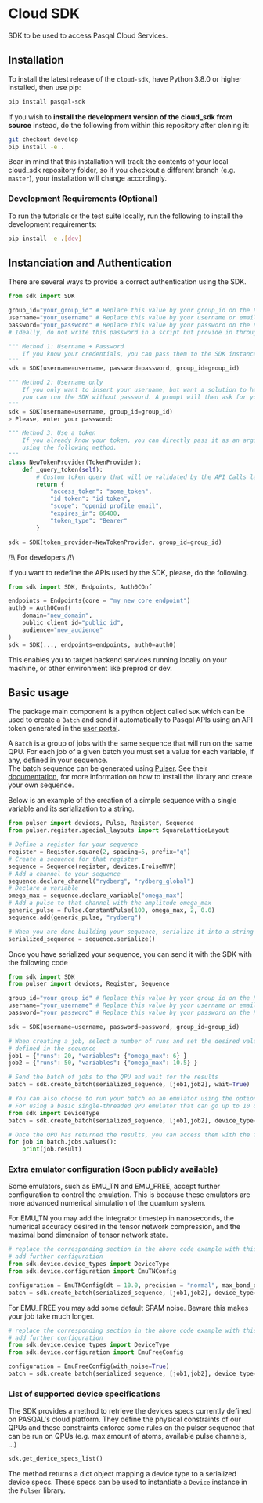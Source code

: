 # Cloud SDK

SDK to be used to access Pasqal Cloud Services.

## Installation

To install the latest release of the `cloud-sdk`, have Python 3.8.0 or higher installed, then use pip:

```bash
pip install pasqal-sdk
```

If you wish to **install the development version of the cloud_sdk from source** instead, do the following from within this repository after cloning it:

```bash
git checkout develop
pip install -e .
```

Bear in mind that this installation will track the contents of your local
cloud_sdk repository folder, so if you checkout a different branch (e.g. `master`),
your installation will change accordingly.

### Development Requirements (Optional)

To run the tutorials or the test suite locally, run the following to install the development requirements:

```bash
pip install -e .[dev]
```

## Instanciation and Authentication

There are several ways to provide a correct authentication using the SDK.

```python
from sdk import SDK

group_id="your_group_id" # Replace this value by your group_id on the PASQAL platform.
username="your_username" # Replace this value by your username or email on the PASQAL platform.
password="your_password" # Replace this value by your password on the PASQAL platform.
# Ideally, do not write this password in a script but provide in through the command-line or as a secret environment variable.

""" Method 1: Username + Password
    If you know your credentials, you can pass them to the SDK instance on creation.
"""
sdk = SDK(username=username, password=password, group_id=group_id)

""" Method 2: Username only
    If you only want to insert your username, but want a solution to have your password being secret
    you can run the SDK without password. A prompt will then ask for your password
"""
sdk = SDK(username=username, group_id=group_id)
> Please, enter your password:

""" Method 3: Use a token
    If you already know your token, you can directly pass it as an argument
    using the following method.
"""
class NewTokenProvider(TokenProvider):
    def _query_token(self):
        # Custom token query that will be validated by the API Calls later.
        return {
            "access_token": "some_token",
            "id_token": "id_token",
            "scope": "openid profile email",
            "expires_in": 86400,
            "token_type": "Bearer"
        }

sdk = SDK(token_provider=NewTokenProvider, group_id=group_id)
```

/!\ For developers /!\

If you want to redefine the APIs used by the SDK, please, do the following.

```python
from sdk import SDK, Endpoints, Auth0COnf

endpoints = Endpoints(core = "my_new_core_endpoint")
auth0 = Auth0Conf(
    domain="new_domain",
    public_client_id="public_id",
    audience="new_audience"
)
sdk = SDK(..., endpoints=endpoints, auth0=auth0)
```

This enables you to target backend services running locally on your machine, or other environment like preprod or dev.


## Basic usage

The package main component is a python object called `SDK` which can be used to create a `Batch` and send it automatically
to Pasqal APIs using an API token generated in the [user portal](https://portal.pasqal.cloud).

A `Batch` is a group of jobs with the same sequence that will run on the same QPU. For each job of a given batch you must set a value for each variable, if any, defined in your sequence.  
The batch sequence can be generated using [Pulser](https://github.com/pasqal-io/Pulser). See their [documentation](https://pulser.readthedocs.io/en/stable/),
for more information on how to install the library and create your own sequence.

Below is an example of the creation of a simple sequence with a single variable and its serialization to a string.

```python
from pulser import devices, Pulse, Register, Sequence
from pulser.register.special_layouts import SquareLatticeLayout

# Define a register for your sequence
register = Register.square(2, spacing=5, prefix="q")
# Create a sequence for that register
sequence = Sequence(register, devices.IroiseMVP)
# Add a channel to your sequence
sequence.declare_channel("rydberg", "rydberg_global")
# Declare a variable
omega_max = sequence.declare_variable("omega_max")
# Add a pulse to that channel with the amplitude omega_max
generic_pulse = Pulse.ConstantPulse(100, omega_max, 2, 0.0)
sequence.add(generic_pulse, "rydberg")

# When you are done building your sequence, serialize it into a string
serialized_sequence = sequence.serialize()
```

Once you have serialized your sequence, you can send it with the SDK with the following code

```python
from sdk import SDK
from pulser import devices, Register, Sequence

group_id="your_group_id" # Replace this value by your group_id on the PASQAL platform.
username="your_username" # Replace this value by your username or email on the PASQAL platform.
password="your_password" # Replace this value by your password on the PASQAL platform.

sdk = SDK(username=username, password=password, group_id=group_id)

# When creating a job, select a number of runs and set the desired values for the variables
# defined in the sequence
job1 = {"runs": 20, "variables": {"omega_max": 6} }
job2 = {"runs": 50, "variables": {"omega_max": 10.5} }

# Send the batch of jobs to the QPU and wait for the results
batch = sdk.create_batch(serialized_sequence, [job1,job2], wait=True)

# You can also choose to run your batch on an emulator using the optional argument 'device_type'
# For using a basic single-threaded QPU emulator that can go up to 10 qubits, you can specify the "EMU_FREE" device type.
from sdk import DeviceType
batch = sdk.create_batch(serialized_sequence, [job1,job2], device_type=DeviceType.EMU_FREE)

# Once the QPU has returned the results, you can access them with the following:
for job in batch.jobs.values():
    print(job.result)

```

### Extra emulator configuration (Soon publicly available)

Some emulators, such as EMU_TN and EMU_FREE, accept further configuration to control the emulation.
This is because these emulators are more advanced numerical simulation of the quantum system.

For EMU_TN you may add the integrator timestep in nanoseconds, the numerical accuracy desired in the tensor network compression, and the maximal bond dimension of tensor network state.

```python
# replace the corresponding section in the above code example with this to
# add further configuration
from sdk.device.device_types import DeviceType
from sdk.device.configuration import EmuTNConfig

configuration = EmuTNConfig(dt = 10.0, precision = "normal", max_bond_dim = 100)
batch = sdk.create_batch(serialized_sequence, [job1,job2], device_type=DeviceType.EMU_TN, configuration=configuration)
```

For EMU_FREE you may add some default SPAM noise. Beware this makes your job take much longer.

```python
# replace the corresponding section in the above code example with this to
# add further configuration
from sdk.device.device_types import DeviceType
from sdk.device.configuration import EmuFreeConfig

configuration = EmuFreeConfig(with_noise=True)
batch = sdk.create_batch(serialized_sequence, [job1,job2], device_type=DeviceType.EMU_FREE, configuration=configuration)
```

### List of supported device specifications

The SDK provides a method to retrieve the devices specs currently defined on PASQAL's cloud platform.
They define the physical constraints of our QPUs and these constraints enforce some rules on
the pulser sequence that can be run on QPUs (e.g. max amount of atoms, available pulse channels, ...)

```python
sdk.get_device_specs_list()
```

The method returns a dict object mapping a device type to a serialized device specs. These specs can be used
to instantiate a `Device` instance in the `Pulser` library.
